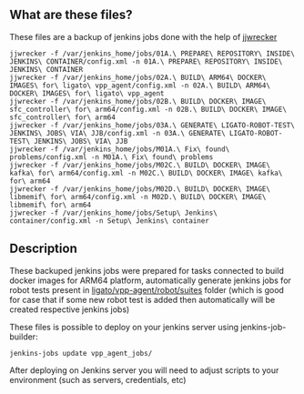 ## What are these files?

These files are a backup of jenkins jobs done with the help of [jjwrecker][1]

```
jjwrecker -f /var/jenkins_home/jobs/01A.\ PREPARE\ REPOSITORY\ INSIDE\ JENKINS\ CONTAINER/config.xml -n 01A.\ PREPARE\ REPOSITORY\ INSIDE\ JENKINS\ CONTAINER
jjwrecker -f /var/jenkins_home/jobs/02A.\ BUILD\ ARM64\ DOCKER\ IMAGES\ for\ ligato\ vpp_agent/config.xml -n 02A.\ BUILD\ ARM64\ DOCKER\ IMAGES\ for\ ligato\ vpp_agent
jjwrecker -f /var/jenkins_home/jobs/02B.\ BUILD\ DOCKER\ IMAGE\ sfc_controller\ for\ arm64/config.xml -n 02B.\ BUILD\ DOCKER\ IMAGE\ sfc_controller\ for\ arm64
jjwrecker -f /var/jenkins_home/jobs/03A.\ GENERATE\ LIGATO-ROBOT-TEST\ JENKINS\ JOBS\ VIA\ JJB/config.xml -n 03A.\ GENERATE\ LIGATO-ROBOT-TEST\ JENKINS\ JOBS\ VIA\ JJB
jjwrecker -f /var/jenkins_home/jobs/M01A.\ Fix\ found\ problems/config.xml -n M01A.\ Fix\ found\ problems
jjwrecker -f /var/jenkins_home/jobs/M02C.\ BUILD\ DOCKER\ IMAGE\ kafka\ for\ arm64/config.xml -n M02C.\ BUILD\ DOCKER\ IMAGE\ kafka\ for\ arm64
jjwrecker -f /var/jenkins_home/jobs/M02D.\ BUILD\ DOCKER\ IMAGE\ libmemif\ for\ arm64/config.xml -n M02D.\ BUILD\ DOCKER\ IMAGE\ libmemif\ for\ arm64
jjwrecker -f /var/jenkins_home/jobs/Setup\ Jenkins\ container/config.xml -n Setup\ Jenkins\ container
```
## Description
These backuped jenkins jobs were prepared for tasks connected to build docker images for ARM64 platform, automatically generate jenkins jobs for robot tests present in [ligato/vpp-agent/robot/suites][2] folder (which is good for case that if some new robot test is added then automatically will be created respective jenkins jobs)

These files is possible to deploy on your jenkins server using jenkins-job-builder:
```
jenkins-jobs update vpp_agent_jobs/
``` 
After deploying on Jenkins server you will need to adjust scripts to your environment (such as servers, credentials, etc)

[1]: https://github.com/ktdreyer/jenkins-job-wrecker
[2]: ../test/robot/suites
